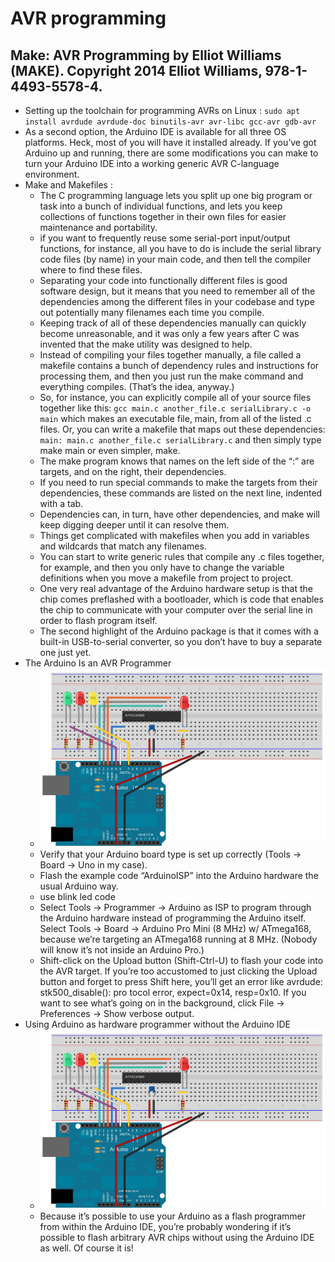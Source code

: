 # AVR programming
## Make: AVR Programming by Elliot Williams (MAKE). Copyright 2014 Elliot Williams, 978-1-4493-5578-4.
- Setting up the toolchain for programming AVRs on Linux : `sudo apt install avrdude avrdude-doc binutils-avr avr-libc gcc-avr gdb-avr`
- As a second option, the Arduino IDE is available for all three OS platforms. Heck, most of you will have it installed already. If you’ve got Arduino up and running, there are some modifications you can make to turn your Arduino IDE into a working generic AVR C-language environment.
 - Make and Makefiles : 
    - The C programming language lets you split up one big program or task into a bunch of individual functions, and lets you keep collections of functions together in their own files for easier maintenance and portability.
    - if you want to frequently reuse some serial-port input/output functions, for instance, all you have to do is include the serial library code files (by name) in your main code, and then tell the compiler where to find these files.
    - Separating your code into functionally different files is good software design, but it means that you need to remember all of the dependencies among the different files in your codebase and type out potentially many filenames each time you compile.
    - Keeping track of all of these dependencies manually can quickly become unreasonable, and it was only a few years after C was invented that the make utility was designed to help.
    - Instead of compiling your files together manually, a file called a makefile contains a bunch of dependency rules and instructions for processing them, and then you just run the make command and everything compiles. (That’s the idea, anyway.)
    - So, for instance, you can explicitly compile all of your source files together like this: `gcc main.c another_file.c serialLibrary.c -o main` which makes an executable file, main, from all of the listed .c files. Or, you can write a makefile that maps out these dependencies: `main: main.c another_file.c serialLibrary.c` and then simply type make main or even simpler, make.
    - The make program knows that names on the left side of the “:” are targets, and on the right, their dependencies.
    - If you need to run special commands to make the targets from their dependencies, these commands are listed on the next line, indented with a tab.
    - Dependencies can, in turn, have other dependencies, and make will keep digging deeper until it can resolve them.
    - Things get complicated with makefiles when you add in variables and wildcards that match any filenames.
    - You can start to write generic rules that compile any .c files together, for example, and then you only have to change the variable definitions when you move a makefile from project to project.
    - One very real advantage of the Arduino hardware setup is that the chip comes preflashed with a bootloader, which is code that enables the chip to communicate with your computer over the serial line in order to flash program itself.
    - The second highlight of the Arduino package is that it comes with a built-in USB-to-serial converter, so you don’t have to buy a separate one just yet.
- The Arduino Is an AVR Programmer
    - ![arduino](arduino.png)
    - Verify that your Arduino board type is set up correctly (Tools → Board → Uno in my case).
    - Flash the example code “ArduinoISP” into the Arduino hardware the usual Arduino way.
    - use blink led code
    - Select Tools → Programmer → Arduino as ISP to program through the Arduino hardware instead of programming the Arduino itself.
    Select Tools → Board → Arduino Pro Mini (8 MHz) w/ ATmega168, because we’re targeting an ATmega168 running at 8 MHz. (Nobody will know it’s not inside an Arduino Pro.)
    - Shift-click on the Upload button (Shift-Ctrl-U) to flash your code into the AVR target. If you’re too accustomed to just clicking the Upload button and forget to press Shift here, you’ll get an error like avrdude: stk500_disable(): pro tocol error, expect=0x14, resp=0x10.
    If you want to see what’s going on in the background, click File → Preferences → Show verbose output.
- Using Arduino as hardware programmer without the Arduino IDE
    - ![arduino](arduino.png)
    - Because it’s possible to use your Arduino as a flash programmer from within the Arduino IDE, you’re probably wondering if it’s possible to flash arbitrary AVR chips without using the Arduino IDE as well. Of course it is!
